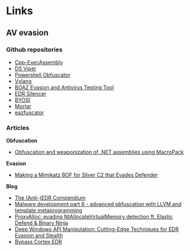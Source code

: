 # Links

## AV evasion

### Github repositories

- [Cpp-ExecAssembly](https://github.com/mallo-m/Cpp-ExecAssembly/tree/main)
- [DS Viper](https://github.com/dagowda/DSViper)
- [Powershell Obfuscator](https://github.com/TaurusOmar/psobf)
- [Vxlang](https://github.com/vxlang/vxlang-page)
- [BOAZ Evasion and Antivirus Testing Tool](https://github.com/thomasxm/BOAZ_beta)
- [EDR Silencer](https://github.com/netero1010/EDRSilencer)
- [BYOSI](https://github.com/oldkingcone/BYOSI)
- [Mortar](https://github.com/0xsp-SRD/mortar)
- [eazfuscator](https://www.gapotchenko.com/eazfuscator.net)

### Articles

**Obfuscation**

- [Obfuscation and weaponization of .NET assemblies using MacroPack](https://blog.balliskit.com/obfuscation-and-weaponization-of-net-assemblies-using-macropack-77feb815489c)

**Evasion**

- [Making a Mimikatz BOF for Sliver C2 that Evades Defender](https://medium.com/@luisgerardomoret_69654/making-a-mimikatz-bof-for-sliver-c2-that-evades-defender-fa67b4ea471d)

**Blog**

- [The (Anti-)EDR Compendium](https://blog.deeb.ch/posts/how-edr-works/)
- [Malware development part 6 - advanced obfuscation with LLVM and template metaprogramming](https://0xpat.github.io/Malware_development_part_6)
- [ProxyAlloc: evading NtAllocateVirtualMemory detection ft. Elastic Defend & Binary Ninja](https://blog.cryptoplague.net/main/research/windows-research/proxyalloc-evading-ntallocatevirtualmemory-detection-ft.-elastic-defend-and-binary-ninja)
- [Deep Windows API Manipulation: Cutting-Edge Techniques for EDR Evasion and Stealth](https://blog.silentstrike.io/posts/mastering-windows-evasion-advanced-low-level-api-techniques-for-red-teams/)
- [Bypass Cortex EDR](https://www.ctfiot.com/36088.html)
